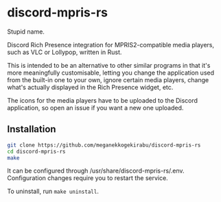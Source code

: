 # discord-mpris-rs

Stupid name.

Discord Rich Presence integration for MPRIS2-compatible media players, such as VLC or Lollypop, written in Rust.

This is intended to be an alternative to other similar programs in that it's more meaningfully customisable, letting you change the application used from the built-in one to your own, ignore certain media players, change what's actually displayed in the Rich Presence widget, etc.

The icons for the media players have to be uploaded to the Discord application, so open an issue if you want a new one uploaded.


## Installation

```sh
git clone https://github.com/meganekkogekirabu/discord-mpris-rs
cd discord-mpris-rs
make
```

It can be configured through /usr/share/discord-mpris-rs/.env. Configuration changes require you to restart the service.

To uninstall, run `make uninstall`.